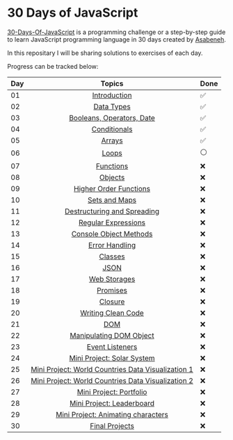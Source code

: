 # 30 Days of JavaScript

[30-Days-Of-JavaScript](https://github.com/Asabeneh/30-Days-Of-JavaScript) is a programming challenge or a step-by-step guide to learn JavaScript programming language in 30 days created by [Asabeneh](https://github.com/Asabeneh).

In this repositary I will be sharing solutions to exercises of each day.

Progress can be tracked below:

| Day |                                 Topics                                 | Done               |
| --- | :--------------------------------------------------------------------: | ------------------ |
| 01  |             [Introduction](./01_Day_Introduction/day01.md)             | :white_check_mark: |
| 02  |               [Data Types](./02_Day_Data_Types/day02.md)               | :white_check_mark: |
| 03  | [Booleans, Operators, Date](./03_Day_Booleans_Operators_Date/day03.md) | :white_check_mark: |
| 04  |             [Conditionals](./04_Day_Conditionals/day04.md)             | :white_check_mark: |
| 05  |                   [Arrays](./05_Day_Arrays/day05.md)                   | :white_check_mark: |
| 06  |                               [Loops]()                                | :white_circle:     |
| 07  |                             [Functions]()                              | :x:                |
| 08  |                              [Objects]()                               | :x:                |
| 09  |                       [Higher Order Functions]()                       | :x:                |
| 10  |                           [Sets and Maps]()                            | :x:                |
| 11  |                    [Destructuring and Spreading]()                     | :x:                |
| 12  |                        [Regular Expressions]()                         | :x:                |
| 13  |                       [Console Object Methods]()                       | :x:                |
| 14  |                           [Error Handling]()                           | :x:                |
| 15  |                              [Classes]()                               | :x:                |
| 16  |                                [JSON]()                                | :x:                |
| 17  |                            [Web Storages]()                            | :x:                |
| 18  |                              [Promises]()                              | :x:                |
| 19  |                              [Closure]()                               | :x:                |
| 20  |                         [Writing Clean Code]()                         | :x:                |
| 21  |                                [DOM]()                                 | :x:                |
| 22  |                      [Manipulating DOM Object]()                       | :x:                |
| 23  |                          [Event Listeners]()                           | :x:                |
| 24  |                     [Mini Project: Solar System]()                     | :x:                |
| 25  |         [Mini Project: World Countries Data Visualization 1]()         | :x:                |
| 26  |         [Mini Project: World Countries Data Visualization 2]()         | :x:                |
| 27  |                      [Mini Project: Portfolio]()                       | :x:                |
| 28  |                     [Mini Project: Leaderboard]()                      | :x:                |
| 29  |                 [Mini Project: Animating characters]()                 | :x:                |
| 30  |                           [Final Projects]()                           | :x:                |
